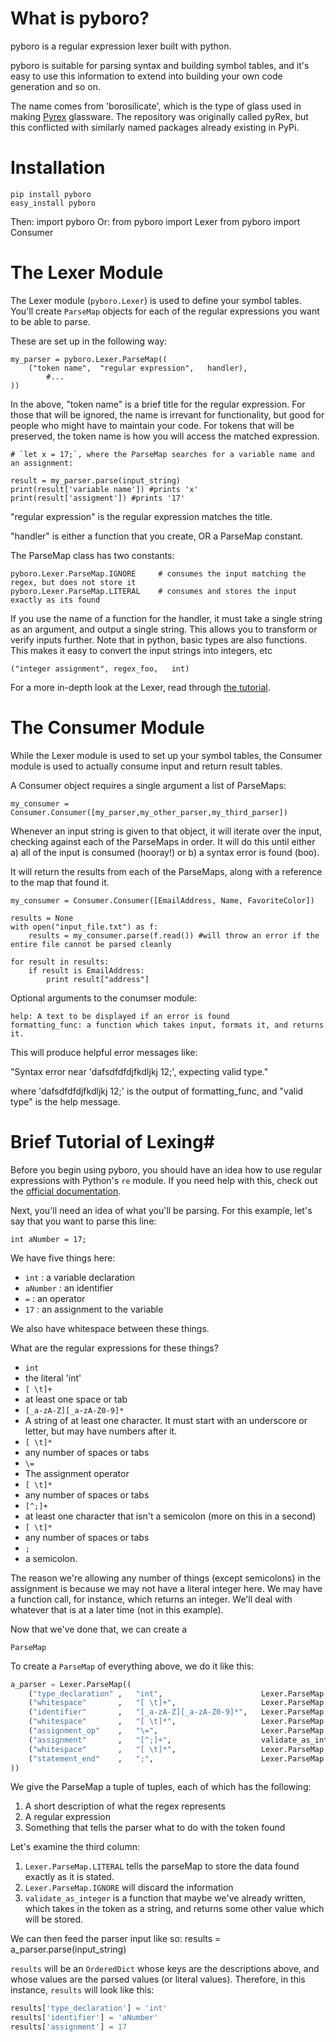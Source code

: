 # What is pyboro? #

pyboro is a regular expression lexer built with python.

pyboro is suitable for parsing syntax and building symbol tables,
and it's easy to use this information to extend into building your
own code generation and so on.

The name comes from 'borosilicate', which is the type of glass used
in making [Pyrex](http://en.wikipedia.org/wiki/Pyrex) glassware. The repository
was originally called pyRex, but this conflicted with similarly named packages 
already existing in PyPi.

# Installation #

    pip install pyboro
    easy_install pyboro

Then:
    import pyboro
Or:
    from pyboro import Lexer
    from pyboro import Consumer

# The Lexer Module #

The Lexer module (`pyboro.Lexer`) is used to define your symbol
tables. You'll create `ParseMap` objects for each of the
regular expressions you want to be able to parse. 

These are set up in the following way:

    my_parser = pyboro.Lexer.ParseMap((
        ("token name",  "regular expression",   handler),
            #...
    ))

In the above, "token name" is a brief title for the regular expression.
For those that will be ignored, the name is irrevant for functionality,
but good for people who might have to maintain your code. For tokens that will
be preserved, the token name is how you will access the matched expression.
    
    # `let x = 17;`, where the ParseMap searches for a variable name and an assignment:
    
    result = my_parser.parse(input_string)
    print(result['variable name']) #prints 'x'
    print(result['assigment']) #prints '17'


"regular expression" is the regular expression matches the title.

"handler" is either a function that you create, OR a ParseMap constant.

The ParseMap class has two constants:

    pyboro.Lexer.ParseMap.IGNORE     # consumes the input matching the regex, but does not store it
    pyboro.Lexer.ParseMap.LITERAL    # consumes and stores the input exactly as its found

If you use the name of a function for the handler, it must take a single string as an argument,
and output a single string. This allows you to transform or verify inputs further. Note that in python,
basic types are also functions. This makes it easy to convert the input strings into integers, etc

    ("integer assignment", regex_foo,   int)
    

For a more in-depth look at the Lexer, read through [the tutorial](#tutorial).

# The Consumer Module #

While the Lexer module is used to set up your symbol tables, the Consumer module is used to actually
consume input and return result tables.

A Consumer object requires  a single argument a list of ParseMaps:

    my_consumer = Consumer.Consumer([my_parser,my_other_parser,my_third_parser])

Whenever an input string is given to that object, it will iterate over the input, checking against
each of the ParseMaps in order. It will do this until either a) all of the input is consumed (hooray!)
or b) a syntax error is found (boo).

It will return the results from each of the ParseMaps, along with a reference to the map that found it. 
    
    my_consumer = Consumer.Consumer([EmailAddress, Name, FavoriteColor])
    
    results = None
    with open("input_file.txt") as f: 
        results = my_consumer.parse(f.read()) #will throw an error if the entire file cannot be parsed cleanly
    
    for result in results:
        if result is EmailAddress:
            print result["address"]

Optional arguments to the conumser module:

    help: A text to be displayed if an error is found
    formatting_func: a function which takes input, formats it, and returns it.

This will produce helpful error messages like:

"Syntax error near 'dafsdfdfdjfkdljkj 12;', expecting valid type."

where 'dafsdfdfdjfkdljkj 12;' is the output of formatting\_func, and 
"valid type" is the help message.

<a name="tutorial"></a>
# Brief Tutorial of Lexing#

Before you begin using pyboro, you should have an idea how to use
regular expressions with Python's `re` module. If you need help with
this, check out the [official documentation](http://docs.python.org/library/re.html).

Next, you'll need an idea of what you'll be parsing. For this example,
let's say that you want to parse this line:

    int aNumber = 17;

We have five things here: 

+ `int` : a variable declaration 
+ `aNumber` : an identifier
+ `=` : an operator
+ `17` : an assignment to the variable

We also have whitespace between these things. 

What are the regular expressions for these things?

+ `int`
 + the literal 'int'
+ `[ \t]+`
 + at least one space or tab
+ `[_a-zA-Z][_a-zA-Z0-9]*`
 + A string of at least one character. It must start with an underscore or letter, but may have numbers after it.
+ `[ \t]*`
 + any number of spaces or tabs
+ `\=`
 + The assignment operator
+ `[ \t]*`
 + any number of spaces or tabs
+ `[^;]+`
 + at least one character that isn't a semicolon (more on this in a second)
+ `[ \t]*`
 + any number of spaces or tabs
+ `;`
 + a semicolon.

The reason we're allowing any number of things (except semicolons) in
the assignment is because we may not have a literal integer here. We may
have a function call, for instance, which returns an integer. We'll deal
with whatever that is at a later time (not in this example).

Now that we've done that, we can create a 

`ParseMap`

To create a `ParseMap` of everything above, we do it like this:

```python
a_parser = Lexer.ParseMap((
    ("type_declaration" ,   "int",                      Lexer.ParseMap.LITERAL),
    ("whitespace"       ,   "[ \t]+",                   Lexer.ParseMap.IGNORE),
    ("identifier"       ,   "[_a-zA-Z][_a-zA-Z0-9]*",   Lexer.ParseMap.LITERAL),
    ("whitespace"       ,   "[ \t]*",                   Lexer.ParseMap.IGNORE),
    ("assignment_op"    ,   "\=",                       Lexer.ParseMap.IGNORE),
    ("assignment"       ,   "[^;]+",                    validate_as_integer),
    ("whitespace"       ,   "[ \t]*",                   Lexer.ParseMap.IGNORE),
    ("statement_end"    ,   ";",                        Lexer.ParseMap.IGNORE)
))
```

We give the ParseMap a tuple of tuples, each of which has the following:

1. A short description of what the regex represents
2. A regular expression
3. Something that tells the parser what to do with the token found

Let's examine the third column:

1. `Lexer.ParseMap.LITERAL` tells the parseMap to store the data found exactly as it is stated.
2. `Lexer.ParseMap.IGNORE` will discard the information 
3. `validate_as_integer` is a function that maybe we've already written, which takes in the 
token as a string, and returns some other value which will be stored. 

We can then feed the parser input like so:
    results = a_parser.parse(input_string)

`results` will be an `OrderedDict` whose keys are the descriptions above,
and whose values are the parsed values (or literal values). Therefore, in this
instance, `results` will look like this:

```python
results['type_declaration'] = 'int'
results['identifier'] = 'aNumber'
results['assignment'] = 17
```

